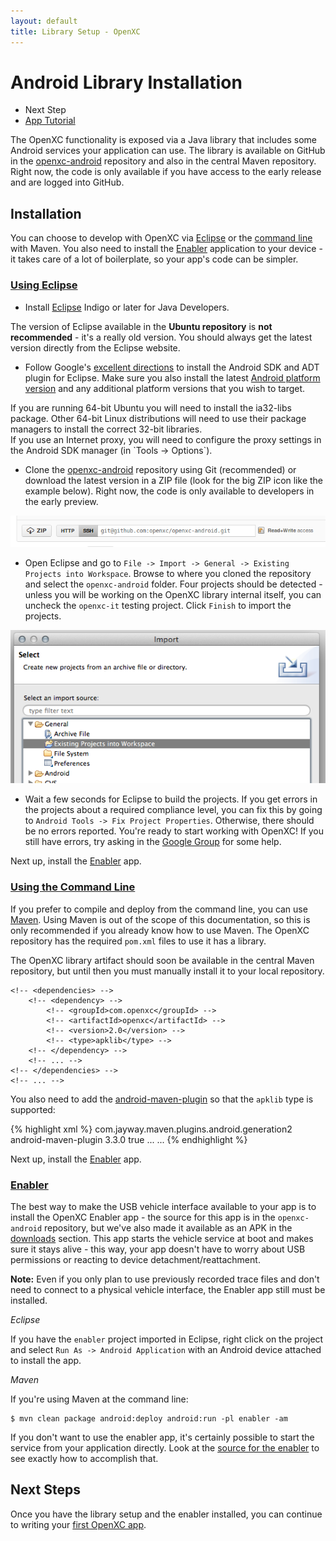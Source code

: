 ```yaml
---
layout: default
title: Library Setup - OpenXC
---
```


<div class="page-header">
    <h1>Android Library Installation</h1>
</div>

<div class="pull-right well">
    <ul class="nav nav-list">
        <li class="nav-header">Next Step</li>
        <li><a href="/getting-started/tutorial.html">
            App Tutorial <i class="icon-arrow-right"></i>
        </a></li>
    </p>
</div>

The OpenXC functionality is exposed via a Java library that includes some
Android services your application can use. The library is available on GitHub in
the [openxc-android][] repository and also in the central Maven repository.
Right now, the code is only available if you have access to the early release
and are logged into GitHub.

<div class="page-header">
    <h2>Installation</h2>
</div>

You can choose to develop with OpenXC via [Eclipse](#eclipse) or the [command
line](#cli) with Maven. You also need to install the [Enabler](#enabler)
application to your device - it takes care of a lot of boilerplate, so your
app's code can be simpler.

<div class="page-header">
    <h3><a name="eclipse" href="#eclipse">Using Eclipse</a></h3>
</div>

* Install [Eclipse](http://www.eclipse.org/downloads/) Indigo or later for Java
  Developers.

<div class="alert alert-error">
The version of Eclipse available in the <strong>Ubuntu repository</strong> is
<strong>not recommended</strong> - it's a really old version. You should always
get the latest version directly from the Eclipse website.
</div>

* Follow Google's [excellent
  directions](http://developer.android.com/sdk/index.html) to install the
  Android SDK and ADT plugin for Eclipse. Make sure you also install the latest
  [Android platform
  version](http://developer.android.com/sdk/installing/adding-packages.html) and
  any additional platform versions that you wish to target.

<div class="alert alert-error">
If you are running 64-bit Ubuntu you will need to install the ia32-libs package.
Other 64-bit Linux distributions will need to use their package managers to
install the correct 32-bit libraries.
</div>

<div class="alert alert-error">
If you use an Internet proxy, you will need to configure the proxy settings in
the Android SDK manager (in `Tools -> Options`).
</div>

* Clone the [openxc-android][] repository using Git (recommended) or download
  the latest version in a ZIP file (look for the big ZIP icon like the example
  below). Right now, the code is only available to developers in the early
  preview.

<a href="https://github.com/openxc/openxc-android">
<img src="/images/screenshots/github.png" />
</a>

* Open Eclipse and go to `File -> Import -> General -> Existing Projects into
  Workspace`. Browse to where you cloned the repository and select the
  `openxc-android` folder. Four projects should be detected - unless you will be
  working on the OpenXC library internal itself, you can uncheck the `openxc-it`
  testing project. Click `Finish` to import the projects.

![Importing a Project in Eclipse](/images/screenshots/eclipse-import.png)

* Wait a few seconds for Eclipse to build the projects. If you get errors in the
  projects about a required compliance level, you can fix this by going to
  `Android Tools -> Fix Project Properties`. Otherwise, there
  should be no errors reported. You're ready to start working with OpenXC! If
  you still have errors, try asking in the [Google
  Group](/overview/discuss.html) for some help.

Next up, install the [Enabler](#enabler) app.

<div class="page-header">
    <h3><a name="cli" href="#cli">Using the Command Line</a></h3>
</div>

If you prefer to compile and deploy from the command line, you can use
[Maven](http://maven.apache.org/download.html). Using Maven is out of the scope
of this documentation, so this is only recommended if you already know how to
use Maven. The OpenXC repository has the required `pom.xml` files to use it has
a library.

The OpenXC library artifact should soon be available in the central Maven
repository, but until then you must manually install it to your local
repository.

<!-- The OpenXC library artifact is available in the central Maven repository, so you -->
<!-- just need to add this to your `dependencies` section: -->

<!-- {% highlight xml %} -->
<!-- <dependencyManagement> -->
    <!-- <dependencies> -->
        <!-- <dependency> -->
            <!-- <groupId>com.openxc</groupId> -->
            <!-- <artifactId>openxc</artifactId> -->
            <!-- <version>2.0</version> -->
            <!-- <type>apklib</type> -->
        <!-- </dependency> -->
        <!-- ... -->
    <!-- </dependencies> -->
    <!-- ... -->
<!-- </dependencyManagement> -->
<!-- {% endhighlight %} -->

You also need to add the
[android-maven-plugin](http://code.google.com/p/maven-android-plugin/) so that
the `apklib` type is supported:

{% highlight xml %}
<build>
    <pluginManagement>
        <plugins>
            <plugin>
                <groupId>com.jayway.maven.plugins.android.generation2</groupId>
                <artifactId>android-maven-plugin</artifactId>
                <version>3.3.0</version>
                <extensions>true</extensions>
            </plugin>
        </plugins>
        ...
    </pluginManagement>
    ...
</build>
{% endhighlight %}

Next up, install the [Enabler](#enabler) app.

<div class="page-header">
    <h3><a name="enabler" href="#enabler">Enabler</a></h3>
</div>

The best way to make the USB vehicle interface available to your app is to
install the OpenXC Enabler app - the source for this app is in the
`openxc-android` repository, but we've also made it available as an APK in the
[downloads][] section. This app starts the vehicle service at boot and makes
sure it stays alive - this way, your app doesn't have to worry about USB
permissions or reacting to device detachment/reattachment.

<div class="alert alert-error">
<strong>Note:</strong> Even if you only plan to use previously recorded trace
files and don't need to connect to a physical vehicle interface, the Enabler app
still must be installed.
</div>

*Eclipse*

If you have the `enabler` project imported in Eclipse, right click on the
project and select `Run As -> Android Application` with an Android device
attached to install the app.

*Maven*

If you're using Maven at the command line:

    $ mvn clean package android:deploy android:run -pl enabler -am

If you don't want to use the enabler app, it's certainly possible to start the
service from your application directly. Look at the [source for the
enabler][enabler] to see exactly how to accomplish that.

<div class="page-header">
<h2>Next Steps</h2>
</div>

Once you have the library setup and the enabler installed, you can continue to
writing your [first OpenXC app](/getting-started/tutorial.html).

[downloads]: https://github.com/openxc/openxc-android/downloads
[enabler]: https://github.com/openxc/openxc-android/tree/master/enabler
[openxc-android]: https://github.com/openxc/openxc-android
